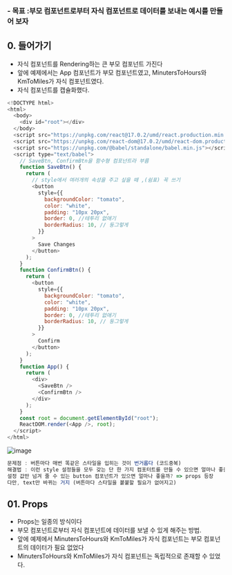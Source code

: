 ### - 목표 :부모 컴포넌트로부터 자식 컴포넌트로 데이터를 보내는 예시를 만들어 보자

## 0. 들어가기
- 자식 컴포넌트를 Rendering하는 큰 부모 컴포넌트 가진다
- 앞에 예제에서는 App 컴포넌트가 부모 컴포넌트였고, MinutersToHours와 KmToMiles가 자식 컴포넌트였다.
- 자식 컴포넌트를 캡슐화했다.

```js
<!DOCTYPE html>
<html>
  <body>
    <div id="root"></div>
  </body>
  <script src="https://unpkg.com/react@17.0.2/umd/react.production.min.js"></script>
  <script src="https://unpkg.com/react-dom@17.0.2/umd/react-dom.production.min.js"></script>
  <script src="https://unpkg.com/@babel/standalone/babel.min.js"></script>
  <script type="text/babel">
    // SaveBtn, ConfirmBtn을 함수형 컴포넌트라 부름
    function SaveBtn() {
      return (
        // style에서 여러개의 속성을 주고 싶을 떼 ,(쉼표) 꼭 쓰기
        <button
          style={{
            backgroundColor: "tomato",
            color: "white",
            padding: "10px 20px",
            border: 0, //테투리 없애기
            borderRadius: 10, // 둥그렇게
          }}
        >
          Save Changes
        </button>
      );
    }
    function ConfirmBtn() {
      return (
        <button
          style={{
            backgroundColor: "tomato",
            color: "white",
            padding: "10px 20px",
            border: 0, //테투리 없애기
            borderRadius: 10, // 둥그렇게
          }}
        >
          Confirm
        </button>
      );
    }
    function App() {
      return (
        <div>
          <SaveBtn />
          <ConfirmBtn />
        </div>
      );
    }
    const root = document.getElementById("root");
    ReactDOM.render(<App />, root);
  </script>
</html>
```
![image](https://user-images.githubusercontent.com/86208370/176831147-0961295d-d515-4c28-a509-67c61e050a21.png)
```js
문제점 : 버튼마다 매번 똑같은 스타일을 입히는 것이 번거롭다 (코드중복)
해결법 : 이런 style 설정들을 모두 갖는 단 한 가지 컴포터트를 만들 수 있으면 얼마나 좋을까?
설정 값만 넘겨 줄 수 있는 button 컴포넌트가 있으면 얼마나 좋을까? => props 등장
다만, text만 바뀌는 거지 (버튼마다 스타일을 봍붙할 필요가 없어지고)
```
## 01. Props 
- Props는 일종의 방식이다
- 부모 컴포넌트로부터 자식 컴포넌트에 데이터를 보낼 수 있게 해주는 방법.
- 앞에 예제에서 MinutersToHours와 KmToMiles가 자식 컴포넌트는 부모 컴포넌트의 데이터가 필요 없었다
- MinutersToHours와 KmToMiles가 자식 컴포넌트는 독립적으로 존재할 수 있었다.

